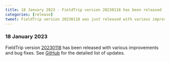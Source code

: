 ```yaml
---
title: 18 January 2023 - FieldTrip version 20230118 has been released
categories: [release]
tweet: FieldTrip version 20230118 was just released with various improvements and bug fixes. See http://www.fieldtriptoolbox.org/#18-january-2023
---
```


### 18 January 2023

FieldTrip version [20230118](http://github.com/fieldtrip/fieldtrip/releases/tag/20230118) has been released with various improvements and bug fixes.
See [GitHub](https://github.com/fieldtrip/fieldtrip/compare/20221210...20230118) for the detailed list of updates.
